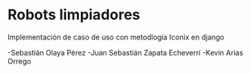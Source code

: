 # Robots limpiadores
Implementación de caso de uso con metodlogía Iconix en django

-Sebastián Olaya Pérez
-Juan Sebastián Zapata Echeverrí
-Kevin Arias Orrego
